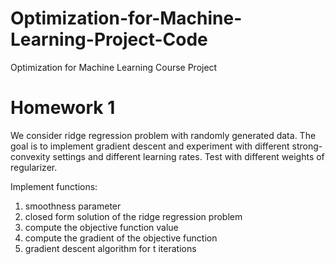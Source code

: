 # Optimization-for-Machine-Learning-Project-Code
Optimization for Machine Learning Course Project

# Homework 1
We consider ridge regression problem with randomly generated data. The goal is to implement gradient descent and experiment with different strong-convexity settings and different learning rates. Test with different weights of regularizer.

Implement functions: 
1) smoothness parameter
2) closed form solution of the ridge regression problem
3) compute the objective function value
4) compute the gradient of the objective function
5) gradient descent algorithm for t iterations

